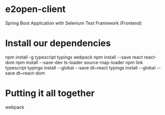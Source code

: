 # e2open-client
Spring Boot Application with Selenium Test Framework (Frontend)

# Install our dependencies
npm install -g typescript typings webpack
npm install --save react react-dom
npm install --save-dev ts-loader source-map-loader
npm link typescript
typings install --global --save dt~react
typings install --global --save dt~react-dom

# Putting it all together
webpack